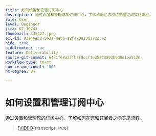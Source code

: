 ```yaml
---
title: 如何设置和管理订阅中心
description: 通过设置和管理您的订阅中心，了解如何在您和订阅者之间实施流程。
role: User
level: Beginner
jira: KT-10743
thumbnail: 345427.jpeg
exl-id: 03a46ec2-563a-4ebb-a8f4-0a23d17c2ce2
hide: true
hidefromtoc: true
feature: Deliverability
source-git-commit: 6431f68a2ffb3f8ccf1e35223592b9d8d1ea5126
workflow-type: tm+mt
source-wordcount: '56'
ht-degree: 0%

---
```


# 如何设置和管理订阅中心

通过设置和管理您的订阅中心，了解如何在您和订阅者之间实施流程。

>[!VIDEO](https://video.tv.adobe.com/v/345427/?quality=12&learn=on){transcript=true}
